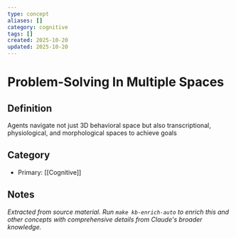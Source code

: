 ```yaml
---
type: concept
aliases: []
category: cognitive
tags: []
created: 2025-10-20
updated: 2025-10-20
---
```


# Problem-Solving In Multiple Spaces

## Definition

Agents navigate not just 3D behavioral space but also transcriptional, physiological, and morphological spaces to achieve goals

## Category

- Primary: [[Cognitive]]

## Notes

*Extracted from source material. Run `make kb-enrich-auto` to enrich this and other concepts with comprehensive details from Claude's broader knowledge.*
